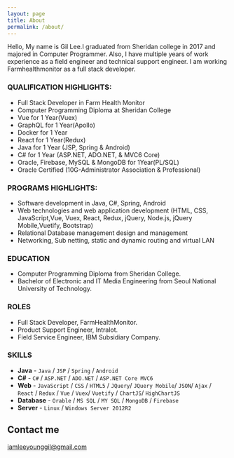 ```yaml
---
layout: page
title: About
permalink: /about/
---
```


Hello, My name is Gil Lee.I graduated from Sheridan college in 2017 and majored in Computer Programmer. Also, I have multiple years of work experience as a field engineer and technical support engineer. I am working Farmhealthmonitor as a full stack developer. 

### QUALIFICATION HIGHLIGHTS:

- Full Stack Developer in Farm Health Monitor
- Computer Programming Diploma at Sheridan College
-	Vue for 1 Year(Vuex)
-	GraphQL for 1 Year(Apollo)
-	Docker for 1 Year
-	React for 1 Year(Redux)
-	Java for 1 Year (JSP, Spring & Android)
-	C# for 1 Year (ASP.NET, ADO.NET, & MVC6 Core)
-	Oracle, Firebase, MySQL & MongoDB for 1Year(PL/SQL)
-	Oracle Certified (10G-Administrator Association & Professional)

### PROGRAMS HIGHLIGHTS:
- Software development in Java, C#, Spring, Android
- Web technologies and web application development (HTML, CSS, JavaScript,Vue, Vuex, React, Redux, jQuery, Node.js, jQuery Mobile,Vuetify, Bootstrap)
- Relational Database management design and management
- Networking, Sub netting, static and dynamic routing and virtual LAN

### EDUCATION

* Computer Programming Diploma from Sheridan College.
* Bachelor of Electronic and IT Media Engineering from Seoul National University of Technology.


### ROLES

* Full Stack Developer, FarmHealthMonitor.
* Product Support Engineer, Intralot.
* Field Service Engineer, IBM Subsidiary Company.

### SKILLS

* **Java** - `Java` / `JSP` / `Spring` / `Android`
* **C#** - `C#` / `ASP.NET` / `ADO.NET` / `ASP.NET Core MVC6`
* **Web** - `JavaScript` / `CSS` / `HTML5` / `JQuery`/ `JQuery Mobile`/ `JSON`/ `Ajax` / `React` / `Redux` / `Vue` / `Vuex`/ `Vuetify` / `ChartJS`/ `HighChartJS`
* **Database** - `Orable` / `MS SQL` / `MY SQL` / `MongoDB` / `Firebase`
* **Server** - `Linux` / `Windows Server 2012R2`
   


## Contact me

[iamleeyounggil@gmail.com](mailto:iamleeyounggil@gmail.com)